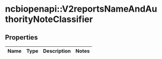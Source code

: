 # ncbiopenapi::V2reportsNameAndAuthorityNoteClassifier


## Properties
Name | Type | Description | Notes
------------ | ------------- | ------------- | -------------


